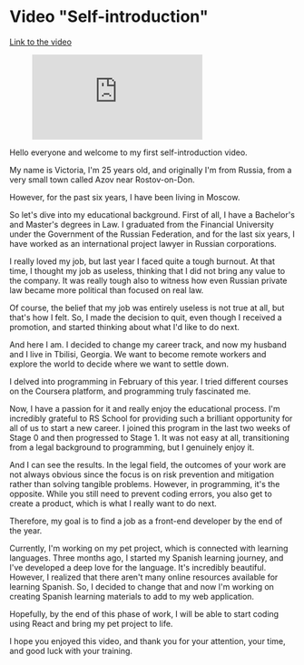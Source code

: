 # Video "Self-introduction"

[Link to the video](https://youtu.be/ORIHxrbUlT0)

<figure class="video_container">
  <iframe src="https://youtu.be/ORIHxrbUlT0" frameborder="0" allowfullscreen="true"> </iframe>
</figure>

Hello everyone and welcome to my first self-introduction video. 

My name is Victoria, I'm 25 years old, and originally I'm from Russia, from a very small town called Azov near Rostov-on-Don. 

However, for the past six years, I have been living in Moscow.

So let's dive into my educational background. First of all, I have a Bachelor's and Master's degrees in Law. I graduated from the Financial University under the Government of the Russian Federation, and for the last six years, I have worked as an international project lawyer in Russian corporations. 

I really loved my job, but last year I faced quite a tough burnout. At that time, I thought my job as useless, thinking that I did not bring any value to the company. It was really tough also to witness how even Russian private law became more political than focused on real law. 

Of course, the belief that my job was entirely useless is not true at all, but that's how I felt. So, I made the decision to quit, even though I received a promotion, and started thinking about what I'd like to do next. 

And here I am. I decided to change my career track, and now my husband and I live in Tbilisi, Georgia. We want to become remote workers and explore the world to decide where we want to settle down.

I delved into programming in February of this year. I tried different courses on the Coursera platform, and programming truly fascinated me. 

Now, I have a passion for it and really enjoy the educational process. I'm incredibly grateful to RS School for providing such a brilliant opportunity for all of us to start a new career. I joined this program in the last two weeks of Stage 0 and then progressed to Stage 1. It was not easy at all, transitioning from a legal background to programming, but I genuinely enjoy it.

And I can see the results. In the legal field, the outcomes of your work are not always obvious since the focus is on risk prevention and mitigation rather than solving tangible problems. However, in programming, it's the opposite. While you still need to prevent coding errors, you also get to create a product, which is what I really want to do next.

Therefore, my goal is to find a job as a front-end developer by the end of the year. 

Currently, I'm working on my pet project, which is connected with learning languages. Three months ago, I started my Spanish learning journey, and I've developed a deep love for the language. It's incredibly beautiful. However, I realized that there aren't many online resources available for learning Spanish. So, I decided to change that and now I'm working on creating Spanish learning materials to add to my web application.

Hopefully, by the end of this phase of work, I will be able to start coding using React and bring my pet project to life. 

I hope you enjoyed this video, and thank you for your attention, your time, and good luck with your training.




